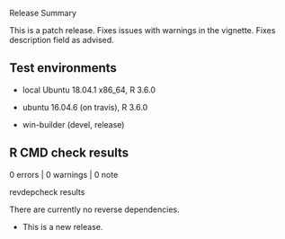 
Release Summary


This is a patch release. Fixes issues with warnings in the vignette. Fixes description field as advised.

## Test environments
* local Ubuntu 18.04.1 x86_64, R 3.6.0 

* ubuntu 16.04.6 (on travis), R 3.6.0

* win-builder (devel, release)

## R CMD check results

0 errors | 0 warnings | 0 note

revdepcheck results

There are currently no reverse dependencies.

* This is a new release.
